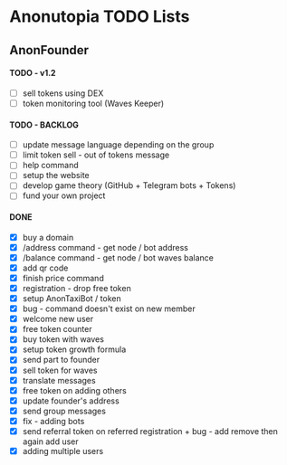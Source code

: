 # Anonutopia TODO Lists

## AnonFounder

#### TODO - v1.2

- [ ] sell tokens using DEX
- [ ] token monitoring tool (Waves Keeper)

#### TODO - BACKLOG

- [ ] update message language depending on the group
- [ ] limit token sell - out of tokens message
- [ ] help command
- [ ] setup the website
- [ ] develop game theory (GitHub + Telegram bots + Tokens)
- [ ] fund your own project

#### DONE

- [x] buy a domain
- [x] /address command - get node / bot address
- [x] /balance command - get node / bot waves balance
- [x] add qr code
- [x] finish price command
- [x] registration - drop free token
- [x] setup AnonTaxiBot / token
- [x] bug - command doesn't exist on new member
- [x] welcome new user
- [x] free token counter
- [x] buy token with waves
- [x] setup token growth formula
- [x] send part to founder
- [x] sell token for waves
- [x] translate messages
- [x] free token on adding others
- [x] update founder's address
- [x] send group messages
- [x] fix - adding bots
- [x] send referral token on referred registration + bug - add remove then again add user
- [x] adding multiple users
